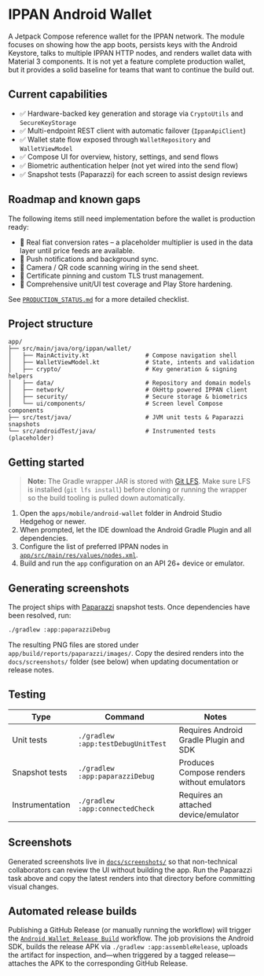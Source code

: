 # IPPAN Android Wallet

A Jetpack Compose reference wallet for the IPPAN network. The module focuses on
showing how the app boots, persists keys with the Android Keystore, talks to
multiple IPPAN HTTP nodes, and renders wallet data with Material 3 components.
It is not yet a feature complete production wallet, but it provides a solid
baseline for teams that want to continue the build out.

## Current capabilities

- ✅ Hardware-backed key generation and storage via `CryptoUtils` and
  `SecureKeyStorage`
- ✅ Multi-endpoint REST client with automatic failover (`IppanApiClient`)
- ✅ Wallet state flow exposed through `WalletRepository` and
  `WalletViewModel`
- ✅ Compose UI for overview, history, settings, and send flows
- ✅ Biometric authentication helper (not yet wired into the send flow)
- ✅ Snapshot tests (Paparazzi) for each screen to assist design reviews

## Roadmap and known gaps

The following items still need implementation before the wallet is production
ready:

- 🔲 Real fiat conversion rates – a placeholder multiplier is used in the data
  layer until price feeds are available.
- 🔲 Push notifications and background sync.
- 🔲 Camera / QR code scanning wiring in the send sheet.
- 🔲 Certificate pinning and custom TLS trust management.
- 🔲 Comprehensive unit/UI test coverage and Play Store hardening.

See [`PRODUCTION_STATUS.md`](PRODUCTION_STATUS.md) for a more detailed checklist.

## Project structure

```
app/
├── src/main/java/org/ippan/wallet/
│   ├── MainActivity.kt                # Compose navigation shell
│   ├── WalletViewModel.kt             # State, intents and validation
│   ├── crypto/                        # Key generation & signing helpers
│   ├── data/                          # Repository and domain models
│   ├── network/                       # OkHttp powered IPPAN client
│   ├── security/                      # Secure storage & biometrics
│   └── ui/components/                 # Screen level Compose components
├── src/test/java/                     # JVM unit tests & Paparazzi snapshots
└── src/androidTest/java/              # Instrumented tests (placeholder)
```

## Getting started

> **Note:** The Gradle wrapper JAR is stored with [Git LFS](https://git-lfs.com/).
> Make sure LFS is installed (`git lfs install`) before cloning or running the
> wrapper so the build tooling is pulled down automatically.

1. Open the `apps/mobile/android-wallet` folder in Android Studio Hedgehog or
   newer.
2. When prompted, let the IDE download the Android Gradle Plugin and all
   dependencies.
3. Configure the list of preferred IPPAN nodes in
   [`app/src/main/res/values/nodes.xml`](app/src/main/res/values/nodes.xml).
4. Build and run the `app` configuration on an API 26+ device or emulator.

## Generating screenshots

The project ships with [Paparazzi](https://github.com/cashapp/paparazzi)
snapshot tests. Once dependencies have been resolved, run:

```bash
./gradlew :app:paparazziDebug
```

The resulting PNG files are stored under
`app/build/reports/paparazzi/images/`. Copy the desired renders into the
`docs/screenshots/` folder (see below) when updating documentation or release
notes.

## Testing

| Type            | Command                            | Notes                                      |
| --------------- | ---------------------------------- | ------------------------------------------ |
| Unit tests      | `./gradlew :app:testDebugUnitTest` | Requires Android Gradle Plugin and SDK     |
| Snapshot tests  | `./gradlew :app:paparazziDebug`    | Produces Compose renders without emulators |
| Instrumentation | `./gradlew :app:connectedCheck`    | Requires an attached device/emulator       |

## Screenshots

Generated screenshots live in [`docs/screenshots/`](docs/screenshots/) so that
non-technical collaborators can review the UI without building the app. Run the
Paparazzi task above and copy the latest renders into that directory before
committing visual changes.


## Automated release builds

Publishing a GitHub Release (or manually running the workflow) will trigger the
[`Android Wallet Release Build`](../../../.github/workflows/android-wallet-release.yml)
workflow. The job provisions the Android SDK, builds the release APK via
`./gradlew :app:assembleRelease`, uploads the artifact for inspection, and—when
triggered by a tagged release—attaches the APK to the corresponding GitHub
Release.
